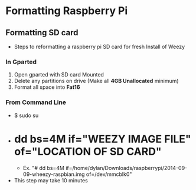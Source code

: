 Formatting Raspberry Pi
================================================================================

## Formatting SD card
- Steps to reformatting a raspberry pi SD card for fresh Install of Weezy


### In Gparted
1. Open gparted with SD card Mounted
2. Delete any partitions on drive (Make all __4GB Unallocated__ minimum)
3. Format all space into __Fat16__

### From Command Line
- $ sudo su
- # dd bs=4M if="WEEZY IMAGE FILE" of="LOCATION OF SD CARD"
  - Ex. "# dd bs=4M if=/home/dylan/Downloads/raspberrypi/2014-09-09-wheezy-raspbian.img of=/dev/mmcblk0"
- This step may take 10 minutes




